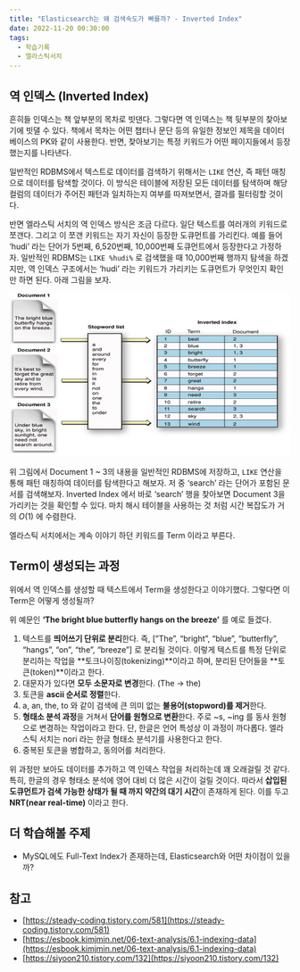 ```yaml
---
title: "Elasticsearch는 왜 검색속도가 빠를까? - Inverted Index"
date: 2022-11-20 00:30:00
tags:
  - 학습기록
  - 엘라스틱서치
---
```


## 역 인덱스 (Inverted Index)

흔히들 인덱스는 책 앞부분의 목차로 빗댄다. 그렇다면 역 인덱스는 책 뒷부분의 찾아보기에 빗댈 수 있다. 책에서 목차는 어떤 챕터나 문단 등의 유일한 정보인 제목을 데이터베이스의 PK와 같이 사용한다. 반면, 찾아보기는 특정 키워드가 어떤 페이지들에서 등장했는지를 나타낸다.

일반적인 RDBMS에서 텍스트로 데이터를 검색하기 위해서는 `LIKE` 연산, 즉 패턴 매칭으로 데이터를 탐색할 것이다. 이 방식은 테이블에 저장된 모든 데이터를 탐색하며 해당 컬럼의 데이터가 주어진 패턴과 일치하는지 여부를 따져보면서, 결과를 필터링할 것이다.

반면 엘라스틱 서치의 역 인덱스 방식은 조금 다르다. 일단 텍스트를 여러개의 키워드로 쪼갠다. 그리고 이 쪼갠 키워드는 자기 자신이 등장한 도큐먼트를 가리킨다. 예를 들어 ‘hudi’ 라는 단어가 5번째, 6,520번째, 10,000번째 도큐먼트에서 등장한다고 가정하자. 일반적인 RDBMS는 `LIKE %hudi%` 로 검색했을 때 10,000번째 행까지 탐색을 하겠지만, 역 인덱스 구조에서는 ‘hudi’ 라는 키워드가 가리키는 도큐먼트가 무엇인지 확인만 하면 된다. 아래 그림을 보자.

![](./inverted-index.png)

위 그림에서 Document 1 ~ 3의 내용을 일반적인 RDBMS에 저장하고, `LIKE` 연산을 통해 패턴 매칭하여 데이터를 탐색한다고 해보자. 저 중 ‘search’ 라는 단어가 포함된 문서를 검색해보자. Inverted Index 에서 바로 ‘search’ 행을 찾아보면 Document 3을 가리키는 것을 확인할 수 있다. 마치 해시 테이블을 사용하는 것 처럼 시간 복잡도가 거의 $O(1)$ 에 수렴한다.

엘라스틱 서치에서는 계속 이야기 하던 키워드를 Term 이라고 부른다. 

## Term이 생성되는 과정

위에서 역 인덱스를 생성할 때 텍스트에서 Term을 생성한다고 이야기했다. 그렇다면 이 Term은 어떻게 생성될까? 

위 예문인 **‘The bright blue butterfly hangs on the breeze’** 를 예로 들겠다. 

1. 텍스트를 **띄어쓰기 단위로 분리**한다. 즉, [”The”, “bright”, “blue”, “butterfly”, “hangs”, “on”, “the”, “breeze”] 로 분리될 것이다. 이렇게 텍스트를 특정 단위로 분리하는 작업을 **토크나이징(tokenizing)**이라고 하며, 분리된 단어들을 **토큰(token)**이라고 한다.
2. 대문자가 있다면 **모두 소문자로 변경**한다. (The → the)
3. 토큰을 **ascii 순서로 정렬**한다.
4. a, an, the, to 와 같이 검색에 큰 의미 없는 **불용어(stopword)를 제거**한다.
5. **형태소 분석 과정**을 거쳐서 **단어를 원형으로 변환**한다. 주로 ~s, ~ing 를 동사 원형으로 변경하는 작업이라고 한다. 단, 한글은 언어 특성상 이 과정이 까다롭다. 엘라스틱 서치는 nori 라는 한글 형태소 분석기를 사용한다고 한다.
6. 중복된 토큰을 병합하고, 동의어를 처리한다.

위 과정만 보아도 데이터를 추가하고 역 인덱스 작업을 처리하는데 꽤 오래걸릴 것 같다. 특히, 한글의 경우 형태소 분석에 영어 대비 더 많은 시간이 걸릴 것이다. 따라서 **삽입된 도큐먼트가 검색 가능한 상태가 될 때 까지 약간의 대기 시간**이 존재하게 된다. 이를 두고 **NRT(near real-time)** 이라고 한다. 

## 더 학습해볼 주제

- MySQL에도 Full-Text Index가 존재하는데, Elasticsearch와 어떤 차이점이 있을까?

## 참고

- [https://steady-coding.tistory.com/581](https://steady-coding.tistory.com/581)
- [https://esbook.kimjmin.net/06-text-analysis/6.1-indexing-data](https://esbook.kimjmin.net/06-text-analysis/6.1-indexing-data)
- [https://siyoon210.tistory.com/132](https://siyoon210.tistory.com/132)